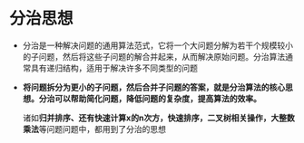 # 分治思想

- 分治是一种解决问题的通用算法范式，它将一个大问题分解为若干个规模较小的子问题，然后将这些子问题的解合并起来，从而解决原始问题。分治算法通常具有递归结构，适用于解决许多不同类型的问题

- **将问题拆分为更小的子问题，然后合并子问题的答案，就是分治算法的核心思想。分治可以帮助简化问题，降低问题的复杂度，提高算法的效率。**

  诸如**归并排序、还有快速计算x的n次方，快速排序，二叉树相关操作，大整数乘法**等问题问题中，都用到了分治的思想

